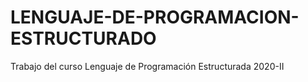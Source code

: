 # LENGUAJE-DE-PROGRAMACION-ESTRUCTURADO
Trabajo del curso Lenguaje de Programación Estructurada 2020-II
